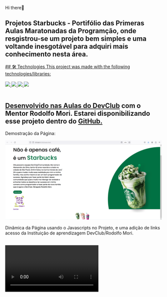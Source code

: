 Hi there👋

<h2>Projetos Starbucks - Portifólio das Primeras Aulas Maratonadas da Programção, onde resgistrou-se um projeto bem simples e uma voltande inesgotável para adquiri mais conhecimento nesta área.<a href="[![GitHub](https://github.com/alx-8914/StarBucks Portifólio"/></h2>
## 🛠️ Technologies
This project was made with the following technologies/libraries:
<br>
<br>
  <div>
    <img src="https://img.shields.io/badge/HTML5-E34F26?style=for-the-badge&logo=html5&logoColor=white"/>
    <img src="https://img.shields.io/badge/CSS3-1572B6?style=for-the-badge&logo=css3&logoColor=white"/>
    <img src="https://img.shields.io/badge/JavaScript-F7DF1E?style=for-the-badge&logo=javascript&logoColor=black"/>
    <img src="https://img.shields.io/badge/GitHub-100000?style=for-the-badge&logo=github&logoColor=white"/>
    </div>
<br>

<h2>Desenvolvido nas Aulas do <a href="https://rodolfomori.com.br/devcub">DevClub</a> com o Mentor Rodolfo Mori. Estarei disponibilizando esse projeto dentro do <a href="https://github.com/alx-8914/">GitHub.</a></h2>
<p>Demostração da Página:</p>
<img src="Captura de tela 2024-04-21 211456.png"/>
<p>Dinâmica da Página usando o Javascripts no Projeto, e uma adição de links acesso da Instituição de aprendizagem DevClub/Rodolfo Mori.</p>
<br>
<video src="https://github.com/alx-8914/StarBucks-Portifolio/new/main?filename=README.md" autoplay="muted"></video>











